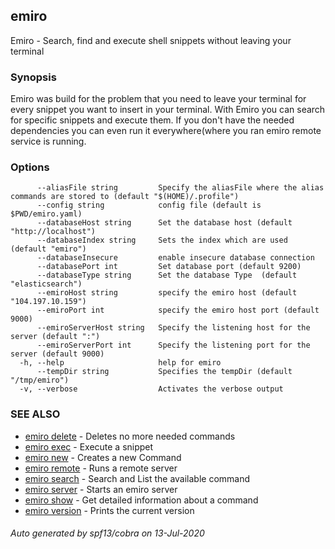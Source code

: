 ## emiro

Emiro - Search, find and execute shell snippets without leaving your terminal

### Synopsis

Emiro was build for the problem that you need to leave your terminal for every snippet you want to insert in your terminal. 
With Emiro you can search for specific snippets and execute them. 
If you don't have the needed dependencies you can even run it everywhere(where you ran emiro remote service is running.

### Options

```
      --aliasFile string         Specify the aliasFile where the alias commands are stored to (default "$(HOME)/.profile")
      --config string            config file (default is $PWD/emiro.yaml)
      --databaseHost string      Set the database host (default "http://localhost")
      --databaseIndex string     Sets the index which are used (default "emiro")
      --databaseInsecure         enable insecure database connection
      --databasePort int         Set database port (default 9200)
      --databaseType string      Set the database Type  (default "elasticsearch")
      --emiroHost string         specify the emiro host (default "104.197.10.159")
      --emiroPort int            specify the emiro host port (default 9000)
      --emiroServerHost string   Specify the listening host for the server (default ":")
      --emiroServerPort int      Specify the listening port for the server (default 9000)
  -h, --help                     help for emiro
      --tempDir string           Specifies the tempDir (default "/tmp/emiro")
  -v, --verbose                  Activates the verbose output
```

### SEE ALSO

* [emiro delete](emiro_delete.md)	 - Deletes no more needed commands
* [emiro exec](emiro_exec.md)	 - Execute a snippet
* [emiro new](emiro_new.md)	 - Creates a new Command
* [emiro remote](emiro_remote.md)	 - Runs a remote server
* [emiro search](emiro_search.md)	 - Search and List the available command
* [emiro server](emiro_server.md)	 - Starts an emiro server
* [emiro show](emiro_show.md)	 - Get detailed information about a command
* [emiro version](emiro_version.md)	 - Prints the current version

###### Auto generated by spf13/cobra on 13-Jul-2020
